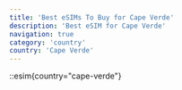 ```yaml
---
title: 'Best eSIMs To Buy for Cape Verde'
description: 'Best eSIM for Cape Verde'
navigation: true
category: 'country'
country: 'Cape Verde'
---
```


::esim{country="cape-verde"}
